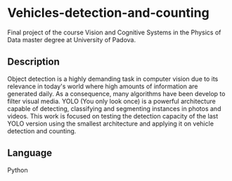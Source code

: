 # Vehicles-detection-and-counting
Final project of the course Vision and Cognitive Systems in the Physics of Data master degree at University of Padova.

## Description
Object detection is a highly demanding task in computer vision due to its relevance in today's world where high amounts of information are generated daily. As a consequence, many algorithms have been develop to filter visual media. YOLO (You only look once) is a powerful architecture capable of detecting, classifying and segmenting instances in photos and videos. This work is focused on testing the detection capacity of the last YOLO version using the smallest architecture and applying it on vehicle detection and counting.

## Language
Python
